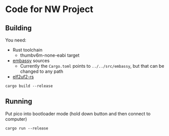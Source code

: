 
# Code for NW Project

## Building

You need:
- Rust toolchain
  - thumbv6m-none-eabi target
- [embassy](https://github.com/embassy-rs/embassy) sources
  - Currently the `Cargo.toml` points to `../../src/embassy`, but that can be changed to any path
- [elf2uf2-rs](https://github.com/JoNil/elf2uf2-rs)

```
cargo build --release
```

## Running

Put pico into bootloader mode (hold down button and then connect to computer)

```
cargo run --release
```
